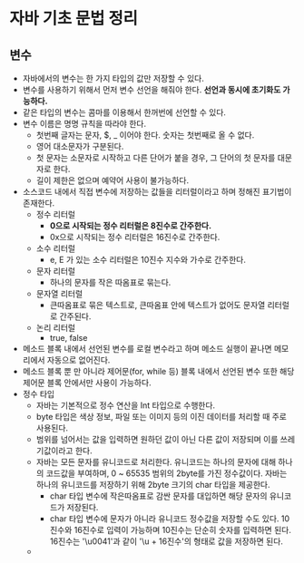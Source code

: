 # 자바 기초 문법 정리

## 변수

- 자바에서의 변수는 한 가지 타입의 값만 저장할 수 있다.
- 변수를 사용하기 위해서 먼저 변수 선언을 해줘야 한다. **선언과 동시에 초기화도 가능하다.**
- 같은 타입의 변수는 콤마를 이용해서 한꺼번에 선언할 수 있다.
- 변수 이름은 명명 규칙을 따라야 한다.
  - 첫번째 글자는 문자, $, \_ 이어야 한다. 숫자는 첫번째로 올 수 없다.
  - 영어 대소문자가 구분된다.
  - 첫 문자는 소문자로 시작하고 다른 단어가 붙을 경우, 그 단어의 첫 문자를 대문자로 한다.
  - 길이 제한은 없으며 예약어 사용이 불가능하다.
- 소스코드 내에서 직접 변수에 저장하는 값들을 리터럴이라고 하며 정해진 표기법이 존재한다.
  - 정수 리터럴
    - **0으로 시작되는 정수 리터럴은 8진수로 간주한다.**
    - 0x으로 시작되는 정수 리터럴은 16진수로 간주한다.
  - 소수 리터럴
    - e, E 가 있는 소수 리터럴은 10진수 지수와 가수로 간주한다.
  - 문자 리터럴
    - 하나의 문자를 작은 따옴표로 묶는다.
  - 문자열 리터럴
    - 큰따옴표로 묶은 텍스트로, 큰따옴표 안에 텍스트가 없어도 문자열 리터럴로 간주된다.
  - 논리 리터럴
    - true, false
- 메소드 블록 내에서 선언된 변수를 로컬 변수라고 하며 메소드 실행이 끝나면 메모리에서 자동으로 없어진다.
- 메소드 블록 뿐 만 아니라 제어문(for, while 등) 블록 내에서 선언된 변수 또한 해당 제어문 블록 안에서만 사용이 가능하다.
- 정수 타입
  - 자바는 기본적으로 정수 연산을 Int 타입으로 수행한다.
  - byte 타입은 색상 정보, 파일 또는 이미지 등의 이진 데이터를 처리할 때 주로 사용된다.
  - 범위를 넘어서는 값을 입력하면 원하던 값이 아닌 다른 값이 저장되며 이를 쓰레기값이라고 한다.
  - 자바는 모든 문자를 유니코드로 처리한다. 유니코드는 하나의 문자에 대해 하나의 코드값을 부여하며, 0 ~ 65535 범위의 2byte를 가진 정수값이다. 자바는 하나의 유니코드를 저장하기 위해 2byte 크기의 char 타입을 제공한다.
    - char 타입 변수에 작은따옴표로 감싼 문자를 대입하면 해당 문자의 유니코드가 저장된다.
    - char 타입 변수에 문자가 아니라 유니코드 정수값을 저장할 수도 있다. 10진수와 16진수로 입력이 가능하며 10진수는 단순히 숫자를 입력하면 된다. 16진수는 '\u0041'과 같이 '\u + 16진수'의 형태로 값을 저장하면 된다.
  -
